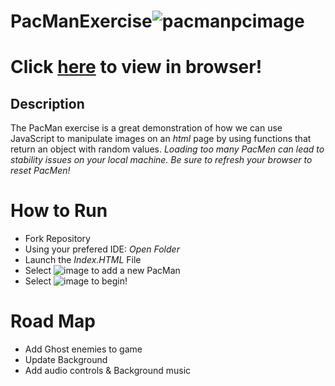 # PacManExercise![pacmanpcimage](https://user-images.githubusercontent.com/92131037/169932753-7880ffaa-8231-46c0-8c6e-aa9d0b244f00.png)

# Click [here](https://abdulfadel.github.io/PacManExercise/) to view in browser!
## Description 
The PacMan exercise is a great demonstration of how we can use JavaScript to manipulate images on an *html* page by using functions that return an object with random values. *Loading too many PacMen can lead to stability issues on your local machine. Be sure to refresh your browser to reset PacMen!*


# How to Run
- Fork Repository
- Using your prefered IDE: *Open Folder*
- Launch the *Index.HTML* File
- Select ![image](https://user-images.githubusercontent.com/92131037/169933241-31a22c57-bdcb-4fb0-aaf0-ee6420ecc8c3.png) to add a new PacMan
- Select ![image](https://user-images.githubusercontent.com/92131037/169933331-a181dc52-230e-42c1-9708-a1835bfbaa25.png) to begin!



# Road Map 
- Add Ghost enemies to game
- Update Background
- Add audio controls & Background music
